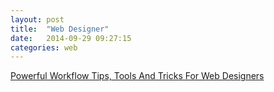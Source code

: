 ```yaml
---
layout: post
title:  "Web Designer"
date:   2014-09-29 09:27:15
categories: web 
---
```


[Powerful Workflow Tips, Tools And Tricks For Web Designers](http://www.smashingmagazine.com/2013/10/02/powerful-workflow-tips-tools-and-tricks-for-web-designers/)

